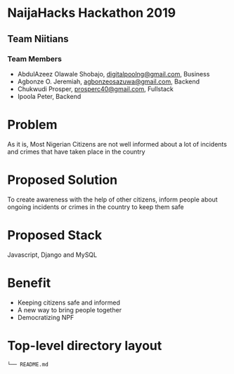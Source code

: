# NaijaHacks Hackathon 2019

## Team Niitians

### Team Members

- AbdulAzeez Olawale Shobajo, digitalpoolng@gmail.com, Business
- Agbonze O. Jeremiah, agbonzeosazuwa@gmail.com, Backend
- Chukwudi Prosper, prosperc40@gmail.com, Fullstack
- Ipoola Peter, Backend

# Problem

As it is, Most Nigerian Citizens are not well informed about a lot of incidents and crimes
that have taken place in the country

# Proposed Solution

To create awareness with the help of other citizens, inform people about ongoing incidents or crimes
in the country to keep them safe

# Proposed Stack

Javascript, Django and MySQL

# Benefit

- Keeping citizens safe and informed
- A new way to bring people together
- Democratizing NPF

# Top-level directory layout
    └── README.md
